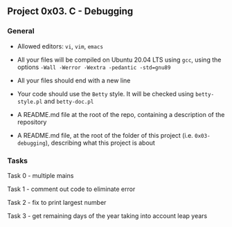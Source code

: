 ## Project 0x03. C - Debugging



### General



-   Allowed editors: `vi`, `vim`, `emacs`

-   All your files will be compiled on Ubuntu 20.04 LTS using `gcc`, using the options `-Wall -Werror -Wextra -pedantic -std=gnu89`

-   All your files should end with a new line

-   Your code should use the `Betty` style. It will be checked using `betty-style.pl` and `betty-doc.pl`

-   A README.md file at the root of the repo, containing a description of the repository

-   A README.md file, at the root of the folder of this project (i.e. `0x03-debugging`), describing what this project is about



### Tasks



Task 0 - multiple mains

Task 1 - comment out code to eliminate error

Task 2 - fix to print largest number

Task 3 - get remaining days of the year taking into account leap years
